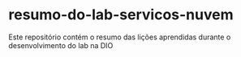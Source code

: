 # resumo-do-lab-servicos-nuvem
Este repositório contém o resumo das lições aprendidas durante o desenvolvimento do lab na DIO
